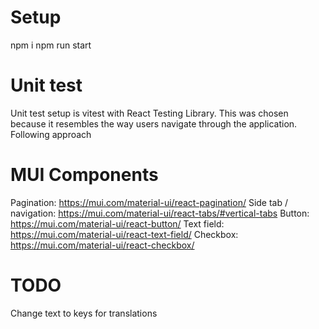 # Setup

npm i
npm run start

# Unit test

Unit test setup is vitest with React Testing Library. This was chosen because it resembles the way users navigate through the application.
Following approach

# MUI Components

Pagination: https://mui.com/material-ui/react-pagination/
Side tab / navigation: https://mui.com/material-ui/react-tabs/#vertical-tabs
Button: https://mui.com/material-ui/react-button/
Text field: https://mui.com/material-ui/react-text-field/
Checkbox: https://mui.com/material-ui/react-checkbox/

# TODO

Change text to keys for translations
